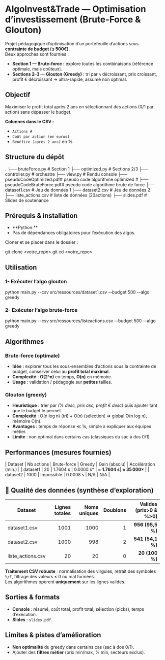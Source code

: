 # AlgoInvest&Trade — Optimisation d’investissement (Brute-Force & Glouton)

Projet pédagogique d’optimisation d’un portefeuille d’actions sous **contrainte de budget (≤ 500€)**.  
Deux approches sont fournies :  
- **Section 1 — Brute-force** : explore toutes les combinaisons (référence optimale, mais coûteux).  
- **Sections 2–3 — Glouton (Greedy)** : tri par `%` décroissant, prix croissant, profit € décroissant → ultra-rapide, assumé non optimal.



##  Objectif
 Maximiser le profit total après 2 ans en sélectionnant des actions (0/1 par action) sans dépasser le budget.

**Colonnes dans le CSV :**  
- `Actions #`   
- `Coût par action (en euros)`   
- `Bénéfice (après 2 ans)`  en **%**



##  Structure du dépôt

.
├── bruteForce.py          # Section 1 
├── optimized.py           # Sections 2/3 
├── controller.py          # orchestre 
├── view.py                # Rendu console 
├── pseudoCodeOptimized.pdf# pseudo code algorithme optimized           # 
├── pseudoCodeBruteForce.pdf# pseudo code algorithme brute de force
├── dataset1.csv           # Jeu de données 1
├── dataset2.csv           # Jeu de données 2 
├── liste_actions.csv      # liste de données (20actions)
├── slides.pdf             # Slides de soutenance 

##  Prérequis & installation
- **Python **
- Pas de dépendances obligatoires pour l’exécution des algos.

Cloner et se placer dans le dossier :

git clone <votre_repo>.git
cd <votre_repo>


##  Utilisation

### 1- Exécuter l’algo glouton 
python main.py --csv src/ressources/dataset1.csv --budget 500 --algo greedy

### 2- Exécuter l’algo brute-force 
python main.py --csv src/ressources/listeactions.csv --budget 500 --algo greedy

##  Algorithmes

### Brute-force (optimale)
- **Idée** : explorer tous les sous‑ensembles d’actions sous la contrainte de budget, conserver celui au **profit total maximal**.
- **Complexité** : **O(2^n)** en temps, **O(n)** en mémoire.
- **Usage** : validation / pédagogie sur **petites** tailles.

### Glouton (greedy) 
- **Heuristique** : trier par *(% desc, prix asc, profit € desc)* puis ajouter tant que le budget le permet.
- **Complexité** : O(n log n) (tri) + O(n) (sélection) ⇒ global O(n log n), mémoire O(n).
- **Avantages** : temps de réponse ≪ 1s, simple à expliquer aux équipes métier.
- **Limite** : non optimal dans certains cas (classiques du sac à dos 0/1).


##  Performances (mesures fournies)
| Dataset  | Nb actions | Brute-force | Greedy      | Gain (absolu) | Accélération (min.)   |
| dataset1 | 20         | 1.7604 s    | 0.0000 s*   | ≈ **1.7604 s**| **≥ 35 000×**         |
| dataset2 | 1000       | Impossible  | 0.0008 s    | N/A           | N/A                   |


## 🔎 Qualité des données (synthèse d’exploration)
| Dataset          | Lignes totales | Noms uniques | Doublons | Valides (prix>0 & %>0) |
|------------------|---------------:|-------------:|---------:|-----------------------:|
| dataset1.csv     | 1001           | 1000         | 1        | **956 (95,5 %)**       |
| dataset2.csv     | 1000           | 998          | 2        | **541 (54,1 %)**       |
| liste_actions.csv| 20             | 20           | 0        | **20 (100 %)**         |

**Traitement CSV robuste** : normalisation des virgules, retrait des symboles `%/€`, filtrage des valeurs ≤ 0 ou mal formées.  
Les algorithmes opèrent **uniquement** sur les lignes valides. 

##  Sorties & formats
- **Console** : résumé, coût total, profit total, sélection (picks), temps d’exécution.
- **Slides** : `slides.pdf`.

##  Limites & pistes d’amélioration
- **Non optimalité** du greedy dans certains cas (sac à dos 0/1).  
- Ajouter des **filtres métier** (prix min/max, % min, secteurs exclus).   


